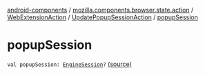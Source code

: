[android-components](../../../index.md) / [mozilla.components.browser.state.action](../../index.md) / [WebExtensionAction](../index.md) / [UpdatePopupSessionAction](index.md) / [popupSession](./popup-session.md)

# popupSession

`val popupSession: `[`EngineSession`](../../../mozilla.components.concept.engine/-engine-session/index.md)`?` [(source)](https://github.com/mozilla-mobile/android-components/blob/master/components/browser/state/src/main/java/mozilla/components/browser/state/action/BrowserAction.kt#L313)